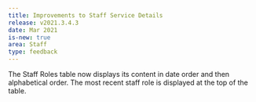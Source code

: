 ```yaml
---
title: Improvements to Staff Service Details
release: v2021.3.4.3
date: Mar 2021
is-new: true
area: Staff
type: feedback
---
```


The Staff Roles table now displays its content in date order and then alphabetical order. The most recent staff role is displayed at the top of the table.
